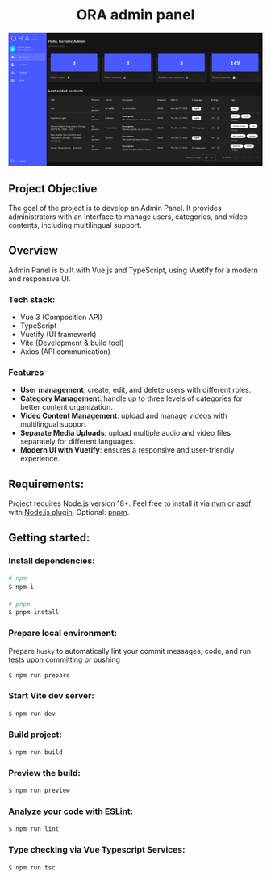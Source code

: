 <h1 align="center">ORA admin panel</h1>
<img alt="Preview" src="./public/images/preview.png">

## Project Objective
The goal of the project is to develop an Admin Panel. It provides administrators with an interface to manage users, categories, and video contents, including multilingual support.

## Overview
Admin Panel is built with Vue.js and TypeScript, using Vuetify for a modern and responsive UI.

### Tech stack:
- Vue 3 (Composition API)
- TypeScript 
- Vuetify (UI framework)
- Vite (Development & build tool)
- Axios (API communication)

### Features
- **User management**: create, edit, and delete users with different roles.
- **Category Management**: handle up to three levels of categories for better content organization.
- **Video Content Management**: upload and manage videos with multilingual support
- **Separate Media Uploads**: upload multiple audio and video files separately for different languages.
- **Modern UI with Vuetify**: ensures a responsive and user-friendly experience.

## Requirements:
Project requires Node.js version 18+. Feel free to install it via [nvm](https://github.com/nvm-sh/nvm) or [asdf](https://asdf-vm.com) with [Node.js plugin](https://asdf-vm.com/guide/getting-started.html#_4-install-a-plugin).
Optional: [pnpm](https://pnpm.io/).

## Getting started:

### Install dependencies:

```sh
# npm
$ npm i

# pnpm
$ pnpm install
```

### Prepare local environment:

Prepare `husky` to automatically lint your commit messages, code, and run tests upon committing or pushing

```sh
$ npm run prepare
```

### Start Vite dev server:

```sh
$ npm run dev
```

### Build project:

```sh
$ npm run build
```

### Preview the build:

```sh
$ npm run preview
```

### Analyze your code with ESLint:

```sh
$ npm run lint
```

### Type checking via Vue Typescript Services:

```sh
$ npm run tsc
```

